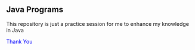 
<h2>Java Programs</h2>
<p>This repository is just a practice session for me to enhance my knowledge in Java </p>
<p style="color:blue">Thank You</p>
